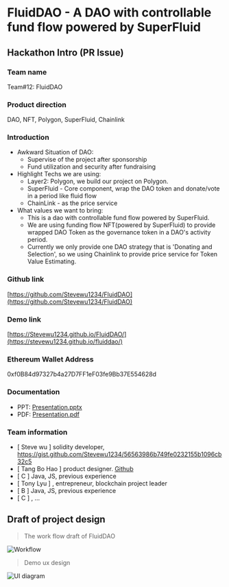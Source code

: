 # FluidDAO - A DAO with controllable fund flow powered by SuperFluid

## Hackathon Intro (PR Issue)

### **Team name**

Team#12: FluidDAO

### **Product direction**

DAO, NFT, Polygon, SuperFluid, Chainlink

### **Introduction**

<!-- Introduce your product in detail, including what problems are you going to solve, what highlight techs you are using, what values it will bring, etc. -->

- Awkward Situation of DAO:
  - Supervise of the project after sponsorship
  - Fund utilization and security after fundraising
- Highlight Techs we are using:
  - Layer2: Polygon, we build our project on Polygon.
  - SuperFluid - Core component, wrap the DAO token and donate/vote in a period like fluid flow
  - ChainLink - as the price service
- What values we want to bring:
  - This is a dao with controllable fund flow powered by SuperFluid.
  - We are using funding flow NFT(powered by SuperFluid) to provide wrapped DAO Token as the governance token in a DAO's activity period.
  - Currently we only provide one DAO strategy that is 'Donating and Selection', so we using Chainlink to provide price service for Token Value Estimating.

### **Github link**

[https://github.com/Stevewu1234/FluidDAO](https://github.com/Stevewu1234/FluidDAO)

### **Demo link**

[https://Stevewu1234.github.io/FluidDAO/](https://stevewu1234.github.io/fluiddao/)

### **Ethereum Wallet Address**

0xf0B84d97327b4a27D7FF1eF03fe9Bb37E554628d

### **Documentation**

- PPT: [Presentation.pptx](https://github.com/Stevewu1234/FluidDAO/raw/master/rawfiles/FluidDao-presentation.pptx)
- PDF: [Presentation.pdf](https://github.com/Stevewu1234/FluidDAO/raw/master/rawfiles/FluidDao-presentation.pdf)

<!--
Twitter handle
[optional] let us know the Twitter handles of team members

Website
[optional] if you've built a website page for your product, please feel free to share
-->

### **Team information**

<!-- Let us know your team composition and everyone's responsibility -->
- [ Steve wu ] solidity developer, https://gist.github.com/Stevewu1234/56563986b749fe0232155b1096cb32c5
- [ Tang Bo Hao ] product designer. [Github](https://github.com/btspoony)
- [ C ] Java, JS, previous experience
- [ Tony Lyu ] , entrepreneur, blockchain project leader
- [ B ] Java, JS, previous experience
- [ C ] , ...

<!-- 
Steps to follow

1. New an issue in this repo
2. Fill in the information as the above template requires
3. Leave the issue each team creates open
4. Before the submission deadline, propose a PR to this repo, detailed steps are:
    - Fork this repo
    - Add your projects files(source codes, demo video, docs, PPT etc.) into e.g. /projects/Team-0-AAAA, /projects/Team-1-BBBB folder
    - New a PR to this repo
-->

## Draft of project design

> The work flow draft of FluidDAO

![Workflow][img-workflow]

> Demo ux design

![UI diagram][img-ui-flow]

[img-workflow]: img/workflow.png "Workflow"
[img-ui-flow]: img/ui-flow.jpg "Demo UI flow"
